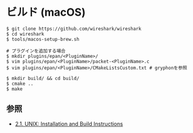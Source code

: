 # ビルド (macOS)
```
$ git clone https://github.com/wireshark/wireshark
$ cd wireshark
$ tools/macos-setup-brew.sh

# プラグインを追加する場合
$ mkdir plugins/epan/<PluginName>/
$ vim plugins/epan/<PluginName>/packet-<PluginName>.c
$ vim plugins/epan/<PluginName>/CMakeListsCustom.txt # gryphonを参照

$ mkdir build/ && cd build/
$ cmake ..
$ make
```

## 参照
- [2.1. UNIX: Installation and Build Instructions](https://www.wireshark.org/docs/wsdg_html_chunked/ChapterSetup.html#ChSetupUNIX)
